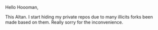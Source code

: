 Hello Hoooman,

This Altan. I start hiding my private repos due to many illicits forks been made based on them. Really sorry for the inconvenience. 
